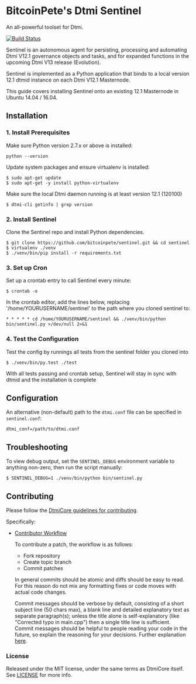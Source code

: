 # BitcoinPete's Dtmi Sentinel

An all-powerful toolset for Dtmi.

[![Build Status](https://travis-ci.org/dtmipay/sentinel.svg?branch=master)](https://travis-ci.org/dtmipay/sentinel)

Sentinel is an autonomous agent for persisting, processing and automating Dtmi V12.1 governance objects and tasks, and for expanded functions in the upcoming Dtmi V13 release (Evolution).

Sentinel is implemented as a Python application that binds to a local version 12.1 dtmid instance on each Dtmi V12.1 Masternode.

This guide covers installing Sentinel onto an existing 12.1 Masternode in Ubuntu 14.04 / 16.04.

## Installation

### 1. Install Prerequisites

Make sure Python version 2.7.x or above is installed:

    python --version

Update system packages and ensure virtualenv is installed:

    $ sudo apt-get update
    $ sudo apt-get -y install python-virtualenv

Make sure the local Dtmi daemon running is at least version 12.1 (120100)

    $ dtmi-cli getinfo | grep version

### 2. Install Sentinel

Clone the Sentinel repo and install Python dependencies.

    $ git clone https://github.com/bitcoinpete/sentinel.git && cd sentinel
    $ virtualenv ./venv
    $ ./venv/bin/pip install -r requirements.txt

### 3. Set up Cron

Set up a crontab entry to call Sentinel every minute:

    $ crontab -e

In the crontab editor, add the lines below, replacing '/home/YOURUSERNAME/sentinel' to the path where you cloned sentinel to:

    * * * * * cd /home/YOURUSERNAME/sentinel && ./venv/bin/python bin/sentinel.py >/dev/null 2>&1

### 4. Test the Configuration

Test the config by runnings all tests from the sentinel folder you cloned into

    $ ./venv/bin/py.test ./test

With all tests passing and crontab setup, Sentinel will stay in sync with dtmid and the installation is complete

## Configuration

An alternative (non-default) path to the `dtmi.conf` file can be specified in `sentinel.conf`:

    dtmi_conf=/path/to/dtmi.conf

## Troubleshooting

To view debug output, set the `SENTINEL_DEBUG` environment variable to anything non-zero, then run the script manually:

    $ SENTINEL_DEBUG=1 ./venv/bin/python bin/sentinel.py

## Contributing

Please follow the [DtmiCore guidelines for contributing](https://github.com/dtmipay/dtmi/blob/v0.12.1.x/CONTRIBUTING.md).

Specifically:

* [Contributor Workflow](https://github.com/dtmipay/dtmi/blob/v0.12.1.x/CONTRIBUTING.md#contributor-workflow)

    To contribute a patch, the workflow is as follows:

    * Fork repository
    * Create topic branch
    * Commit patches

    In general commits should be atomic and diffs should be easy to read. For this reason do not mix any formatting fixes or code moves with actual code changes.

    Commit messages should be verbose by default, consisting of a short subject line (50 chars max), a blank line and detailed explanatory text as separate paragraph(s); unless the title alone is self-explanatory (like "Corrected typo in main.cpp") then a single title line is sufficient. Commit messages should be helpful to people reading your code in the future, so explain the reasoning for your decisions. Further explanation [here](http://chris.beams.io/posts/git-commit/).

### License

Released under the MIT license, under the same terms as DtmiCore itself. See [LICENSE](LICENSE) for more info.
